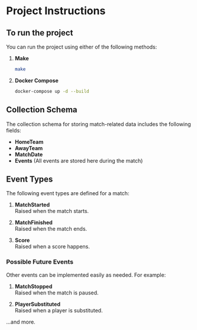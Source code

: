 # Project Instructions

## To run the project

You can run the project using either of the following methods:

1. **Make**  
   ```bash
   make
   ```

2. **Docker Compose**  
   ```bash
   docker-compose up -d --build
   ```

## Collection Schema

The collection schema for storing match-related data includes the following fields:

- **HomeTeam**
- **AwayTeam**
- **MatchDate**
- **Events** (All events are stored here during the match)

## Event Types

The following event types are defined for a match:

1. **MatchStarted**  
   Raised when the match starts.
   
2. **MatchFinished**  
   Raised when the match ends.

3. **Score**  
   Raised when a score happens.

### Possible Future Events

Other events can be implemented easily as needed. For example:

1. **MatchStopped**  
   Raised when the match is paused.

2. **PlayerSubstituted**  
   Raised when a player is substituted.

...and more.
